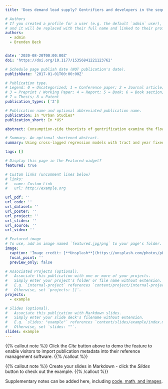 ```yaml
---
title: 'Does demand lead supply? Gentrifiers and developers in the sequence of gentrification, New York City 2009–2016'

# Authors
# If you created a profile for a user (e.g. the default `admin` user), write the username (folder name) here
# and it will be replaced with their full name and linked to their profile.
authors:
  - admin
  - Brenden Beck


date: '2020-08-20T00:00:00Z'
doi: 'https://doi.org/10.1177/15356841221123762'

# Schedule page publish date (NOT publication's date).
publishDate: '2017-01-01T00:00:00Z'

# Publication type.
# Legend: 0 = Uncategorized; 1 = Conference paper; 2 = Journal article;
# 3 = Preprint / Working Paper; 4 = Report; 5 = Book; 6 = Book section;
# 7 = Thesis; 8 = Patent
publication_types: ['2']

# Publication name and optional abbreviated publication name.
publication: In *Urban Studies*
publication_short: In *US*

abstract: Consumption-side theorists of gentrification examine the flow of middle-class White people into previously working-class neighbourhoods and argue that their demand for housing stimulates gentrification. In contrast, production-side theorists emphasise the movement of capital into previously disinvested neighbourhoods and contend that profit-seeking development increases property values and sparks gentrification. Hybrid theorists argue that consumption and production occur simultaneously. This article operationalises arguments made by each approach, and asks: Do gentrifiers precede rising home values or do rising home values precede gentrifiers? To answer this question of sequence, we build a dataset of census and property tax assessment data for 2192 New York City census tracts between 2009 and 2016. Using cross-lagged regression models with tract and year fixed effects, we find neighbourhoods that experienced an increase in White, middle-class residents had related housing price spikes in each of the subsequent two years. A 1% increase in gentrifiers was associated with a subsequent 2.7% increase in property values. However, housing market growth did not predict future increases in gentrifiers. This suggests that consumption leads production during neighbourhood gentrification, and that developers are reactive, not proactive, in their investment decisions. Focusing on the sequence of gentrification’s subsidiary elements enables city officials, non-profits and social movements to better anticipate gentrification and develop more targeted policies.

# Summary. An optional shortened abstract.
summary: Using cross-lagged regression models with tract and year fixed effects, we show that demand-side forces precede supply-side forces in the sequence of gentrification in New York City between 2009-2016.

tags: []

# Display this page in the Featured widget?
featured: true

# Custom links (uncomment lines below)
# links:
# - name: Custom Link
#   url: http://example.org

url_pdf: ''
url_code: ''
url_dataset: ''
url_poster: ''
url_project: ''
url_slides: ''
url_source: ''
url_video: ''

# Featured image
# To use, add an image named `featured.jpg/png` to your page's folder.
image:
  caption: 'Image credit: [**Unsplash**](https://unsplash.com/photos/pLCdAaMFLTE)'
  focal_point: ''
  preview_only: false

# Associated Projects (optional).
#   Associate this publication with one or more of your projects.
#   Simply enter your project's folder or file name without extension.
#   E.g. `internal-project` references `content/project/internal-project/index.md`.
#   Otherwise, set `projects: []`.
projects:
  - example

# Slides (optional).
#   Associate this publication with Markdown slides.
#   Simply enter your slide deck's filename without extension.
#   E.g. `slides: "example"` references `content/slides/example/index.md`.
#   Otherwise, set `slides: ""`.
slides: example
---
```


{{% callout note %}}
Click the _Cite_ button above to demo the feature to enable visitors to import publication metadata into their reference management software.
{{% /callout %}}

{{% callout note %}}
Create your slides in Markdown - click the _Slides_ button to check out the example.
{{% /callout %}}

Supplementary notes can be added here, including [code, math, and images](https://wowchemy.com/docs/writing-markdown-latex/).
